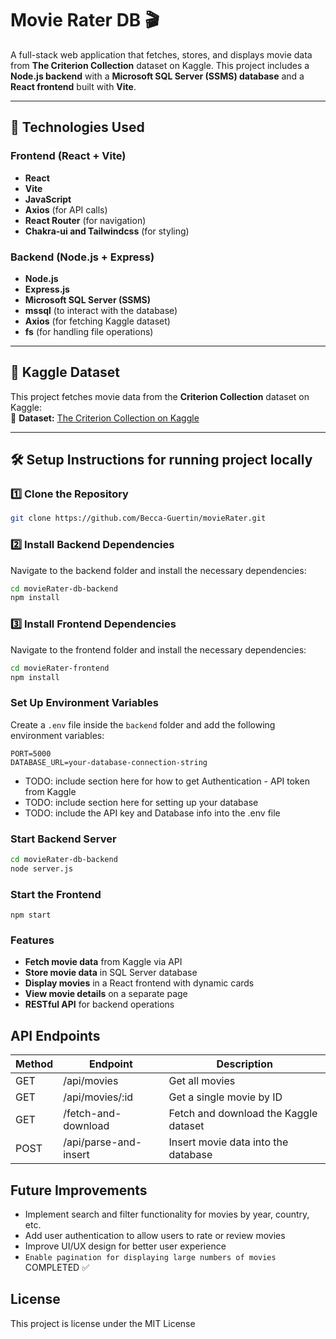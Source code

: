 # **Movie Rater DB** 🎬  

A full-stack web application that fetches, stores, and displays movie data from **The Criterion Collection** dataset on Kaggle. This project includes a **Node.js backend** with a **Microsoft SQL Server (SSMS) database** and a **React frontend** built with **Vite**.

---

## **🚀 Technologies Used**  

### **Frontend (React + Vite)**  
- **React**  
- **Vite**  
- **JavaScript**  
- **Axios** (for API calls)  
- **React Router** (for navigation)
- **Chakra-ui and Tailwindcss** (for styling)

### **Backend (Node.js + Express)**  
- **Node.js**  
- **Express.js**  
- **Microsoft SQL Server (SSMS)**  
- **mssql** (to interact with the database)  
- **Axios** (for fetching Kaggle dataset)  
- **fs** (for handling file operations)  

---

## **🎥 Kaggle Dataset**  

This project fetches movie data from the **Criterion Collection** dataset on Kaggle:  
📂 **Dataset:** [The Criterion Collection on Kaggle](https://www.kaggle.com/datasets/blondedman/the-criterion-collection)  

---

## **🛠️ Setup Instructions for running project locally**  

### **1️⃣ Clone the Repository**  
```bash
git clone https://github.com/Becca-Guertin/movieRater.git
```

### **2️⃣ Install Backend Dependencies**  
Navigate to the backend folder and install the necessary dependencies:  
```bash
cd movieRater-db-backend  
npm install  
```

### **3️⃣ Install Frontend Dependencies**  
Navigate to the frontend folder and install the necessary dependencies:  
```bash
cd movieRater-frontend  
npm install  
```
### **Set Up Environment Variables**  
Create a `.env` file inside the `backend` folder and add the following environment variables:  
```env
PORT=5000  
DATABASE_URL=your-database-connection-string  
```
- TODO: include section here for how to get Authentication - API token from Kaggle 
- TODO: include section here for setting up your database 
- TODO: include the API key and Database info into the .env file 
### **Start Backend Server**
```bash
cd movieRater-db-backend
node server.js
```
### **Start the Frontend**
```
npm start 
```

### **Features**
- **Fetch movie data** from Kaggle via API  
- **Store movie data** in SQL Server database  
- **Display movies** in a React frontend with dynamic cards  
- **View movie details** on a separate page  
- **RESTful API** for backend operations

## **API Endpoints**  
| Method | Endpoint                | Description                           |  
|--------|-------------------------|---------------------------------------|  
| GET    | /api/movies             | Get all movies                        |  
| GET    | /api/movies/:id         | Get a single movie by ID              |  
| GET    | /fetch-and-download     | Fetch and download the Kaggle dataset |  
| POST   | /api/parse-and-insert   | Insert movie data into the database   |  

## **Future Improvements**  
- Implement search and filter functionality for movies by year, country, etc.  
- Add user authentication to allow users to rate or review movies  
- Improve UI/UX design for better user experience  
- ``Enable pagination for displaying large numbers of movies`` COMPLETED ✅  


## **License**
This project is license under the MIT License